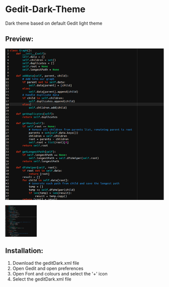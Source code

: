# Gedit-Dark-Theme
Dark theme based on default Gedit light theme

## Preview:

![Preview of theme](https://raw.githubusercontent.com/sseanik/Gedit-Dark-Theme/master/previewTheme.png)

<img src="https://raw.githubusercontent.com/sseanik/Gedit-Dark-Theme/master/previewTheme.png" width="100" height="100">


## Installation:

1. Download the geditDark.xml file
2. Open Gedit and open preferences
3. Open Font and colours and select the '+' icon
4. Select the geditDark.xml file
